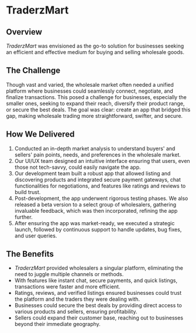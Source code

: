 # TraderzMart

## Overview

_TraderzMart_ was envisioned as the go-to solution for businesses seeking an efficient and effective medium for buying and selling wholesale goods.

## The Challenge

Though vast and varied, the wholesale market often needed a unified platform where businesses could seamlessly connect, negotiate, and finalize transactions. This posed a challenge for businesses, especially the smaller ones, seeking to expand their reach, diversify their product range, or secure the best deals. The goal was clear: create an app that bridged this gap, making wholesale trading more straightforward, swifter, and secure.

## How We Delivered

1. Conducted an in-depth market analysis to understand buyers' and sellers' pain points, needs, and preferences in the wholesale market.
2. Our UI/UX team designed an intuitive interface ensuring that users, even those not tech-savvy, could easily navigate the app.
3. Our development team built a robust app that allowed listing and discovering products and integrated secure payment gateways, chat functionalities for negotiations, and features like ratings and reviews to build trust.
4. Post-development, the app underwent rigorous testing phases. We also released a beta version to a select group of wholesalers, gathering invaluable feedback, which was then incorporated, refining the app further.
5. After ensuring the app was market-ready, we executed a strategic launch, followed by continuous support to handle updates, bug fixes, and user queries.

## The Benefits

- _TraderzMart_ provided wholesalers a singular platform, eliminating the need to juggle multiple channels or methods.
- With features like instant chat, secure payments, and quick listings, transactions were faster and more efficient.
- Ratings, reviews, and verified listings ensured businesses could trust the platform and the traders they were dealing with.
- Businesses could secure the best deals by providing direct access to various products and sellers, ensuring profitability.
- Sellers could expand their customer base, reaching out to businesses beyond their immediate geography.
